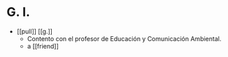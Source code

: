 # G. I.

- [[pull]] [[g.]]
  - Contento con el profesor de Educación y Comunicación Ambiental.
  - a [[friend]]

